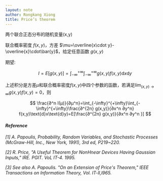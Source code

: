 ```yaml
---
layout: note
author: Rongkang Xiong
title: Price’s theorem
---
```


两个联合正态分布的随机变量(x,y)

联合概率密度 $f(x,y)$，方差 $\mu=\overline{x\cdot y}-\overline{x}\cdot\bar{y}$，给定任意函数 $g(x,y)$

期望:

$$
I=E[g(x,y)]=\int_{-\infty}^{+\infty}\int_{-\infty}^{+\infty}g(x,y)f(x,y)\text{d}x\text{d}y
$$

上述积分是方差$\mu$和联合概率密度$f(x,y)$中四个参数的函数，若满足$lim_{(x,y)→∞} g(x,y)f(x,y)=0$，则

$$
\frac{∂^n I(μ)}{∂μ^n}=\int_{-\infty}^{+\infty}\int_{-\infty}^{+\infty}\frac{∂^{2n} g(x,y)}{∂x^n ∂y^n} f(x,y)\text{d}x\text{d}y)=E[\frac{∂^{2n} g(x,y)}{∂x^n ∂y^n }]
$$

#### ***Reference***

*[1] A. Papoulis, Probability, Random Variables, and Stochastic Processes (McGraw-Hill, Inc., New York, 1991), 3rd ed, P219~220.*

*[2] R. Price, "A Useful Theorem for NonHnear Devices Having Gaussian Inputs," IRE. PGIT. VoL IT-4. 1995.*

*[3] See also A. Papoulis. "On an Extension of Price's Theorem," IEEE Transactions on Information Theory, Vol. IT-ll,l965.*

